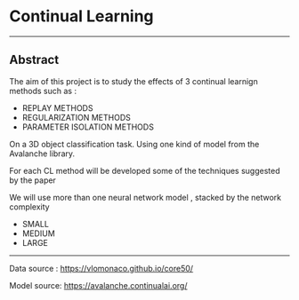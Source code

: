 # Continual Learning

---
## Abstract
The aim of this project is to study the effects of 3 continual learnign methods such as :
- REPLAY METHODS
- REGULARIZATION METHODS
- PARAMETER ISOLATION METHODS

On a 3D object classification task.
Using one kind of model from the Avalanche library.

For each CL method will be developed some of the techniques suggested by the paper

We will use more than one neural network model , stacked by the network complexity 
- SMALL 
- MEDIUM 
- LARGE
  
---

Data source : https://vlomonaco.github.io/core50/

Model source: https://avalanche.continualai.org/